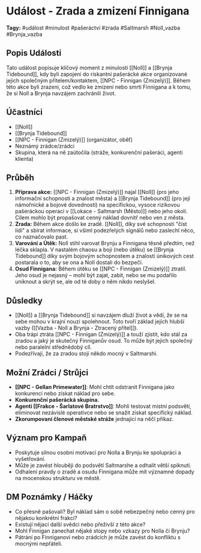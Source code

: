 # Událost - Zrada a zmizení Finnigana

**Tagy:** #událost #minulost #pašeráctví #zrada #Saltmarsh #Noll_vazba #Brynja_vazba

## Popis Události
Tato událost popisuje klíčový moment z minulosti [[Noll]] a [[Brynja Tidebound]], kdy byli zapojeni do riskantní pašerácké akce organizované jejich společným přítelem/kontaktem, [[NPC - Finnigan (Zmizelý)]]. Během této akce byli zrazeni, což vedlo ke zmizení nebo smrti Finnigana a k tomu, že si Noll a Brynja navzájem zachránili život.

## Účastníci
*   [[Noll]]
*   [[Brynja Tidebound]]
*   [[NPC - Finnigan (Zmizelý)]] (organizátor, oběť)
*   Neznámý zrádce/zrádci
*   Skupina, která na ně zaútočila (stráže, konkurenční pašeráci, agenti klienta)

## Průběh
1.  **Příprava akce:** [[NPC - Finnigan (Zmizelý)]] najal [[Noll]] (pro jeho informační schopnosti a znalost města) a [[Brynja Tidebound]] (pro její námořnické a bojové dovednosti) na specifickou, vysoce rizikovou pašeráckou operaci v [[Lokace - Saltmarsh (Město)]] nebo jeho okolí. Cílem mohlo být propašovat cenný náklad dovnitř nebo ven z města.
2.  **Zrada:** Během akce došlo ke zradě. [[Noll]], díky své schopnosti "číst lidi" a sbírat informace, si všiml podezřelých signálů nebo zaslechl něco, co naznačovalo past.
3.  **Varování a Útěk:** Noll stihl varovat Brynju a Finnigana těsně předtím, než léčka sklapla. V nastalém chaosu a boji (nebo útěku) se [[Brynja Tidebound]] díky svým bojovým schopnostem a znalosti únikových cest postarala o to, aby se ona a Noll dostali do bezpečí.
4.  **Osud Finnigana:** Během útěku se [[NPC - Finnigan (Zmizelý)]] ztratil. Jeho osud je nejasný – mohl být zajat, zabit, nebo se mu podařilo uniknout a skrýt se, ale od té doby o něm nikdo neslyšel.

## Důsledky
*   [[Noll]] a [[Brynja Tidebound]] si navzájem dluží život a vědí, že se na sebe mohou v krajní nouzi spolehnout. Toto tvoří základ jejich hlubší vazby ([[Vazba - Noll a Brynja - Ztracený přítel]]).
*   Oba trápí ztráta [[NPC - Finnigan (Zmizelý)]] a touží zjistit, kdo stál za zradou a jaký je skutečný Finniganův osud. To může být jejich společný nebo paralelní střednědobý cíl.
*   Podezřívají, že za zradou stojí někdo mocný v Saltmarshi.

## Možní Zrádci / Strůjci
*   **[[NPC - Gellan Primewater]]**: Mohl chtít odstranit Finnigana jako konkurenci nebo získat náklad pro sebe.
*   **Konkurenční pašerácká skupina.**
*   **Agenti [[Frakce - Šarlatové Bratrstvo]]**: Mohli testovat místní podsvětí, eliminovat nezávislé operativce nebo se snažit získat specifický náklad.
*   **Zkorumpovaní členové městské stráže** jednající na něčí příkaz.

## Význam pro Kampaň
*   Poskytuje silnou osobní motivaci pro Nolla a Brynju ke spolupráci a vyšetřování.
*   Může je zavést hlouběji do podsvětí Saltmarshe a odhalit větší spiknutí.
*   Odhalení pravdy o zradě a osudu Finnigana může mít významné dopady na mocenskou strukturu ve městě.

## DM Poznámky / Háčky
*   Co přesně pašovali? Byl náklad sám o sobě nebezpečný nebo cenný pro nějakou konkrétní frakci?
*   Existují nějací další svědci nebo přeživší z této akce?
*   Mohl Finnigan zanechat nějaké stopy nebo vzkazy pro Nolla či Brynju?
*   Pátrání po Finniganovi nebo zrádcích je může zavést do konfliktu s mocnými nepřáteli.